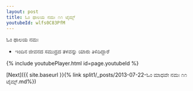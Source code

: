```yaml
---
layout: post
title: ಓಂ ಥಾಲಯ ನಮಃ ೧೧ ಟೈಮ್ಸ್
youtubeId: wlfs0C83PfM
---
```

 
 
 ಓಂ ಥಾಲಯ ನಮಃ  
 
 -  ಇಂದಿನ ಜೀವನದ ಸಮುದ್ರದ ತಳವನ್ನು ಯಾರು ತಿಳಿದಿದ್ದಾರೆ 
 
  
 
  
 
 
 
 
 
 


{% include youtubePlayer.html id=page.youtubeId %}
 
[Next]({{ site.baseurl }}{% link  split1/_posts/2013-07-22-ಓಂ ಮಾಧವೇ ನಮಃ ೧೧ ಟೈಮ್ಸ್.md%})
 
